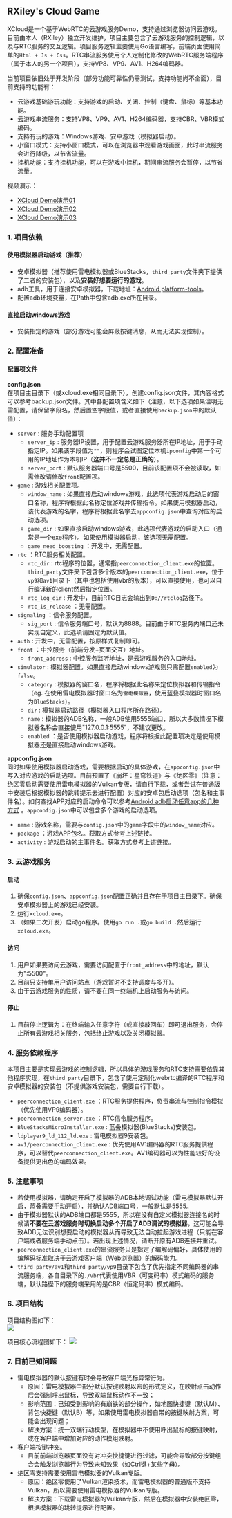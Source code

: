 ## RXiley's Cloud Game  
  
  XCloud是一个基于WebRTC的云游戏服务Demo，支持通过浏览器访问云游戏。目前由本人（RXiley）独立开发维护，项目主要包含了云游戏服务的控制逻辑，以及与RTC服务的交互逻辑。项目服务逻辑主要使用Go语言编写，前端页面使用简单的`Html + Js + Css`。RTC串流服务使用个人定制化修改的WebRTC服务端程序（属于本人的另一个项目），支持VP8、VP9、AV1、H264编码器。  
    
  当前项目依旧处于开发阶段（部分功能可靠性仍需测试，支持功能尚不全面），目前支持的功能有：  
  + 云游戏基础游玩功能：支持游戏的启动、关闭、控制（键盘、鼠标）等基本功能。
  + 云游戏串流服务：支持VP8、VP9、AV1、H264编码器，支持CBR、VBR模式编码。
  + 支持有玩的游戏：Windows游戏、安卓游戏（模拟器启动）。
  + 小窗口模式：支持小窗口模式，可以在浏览器中观看游戏画面，此时串流服务会进行降级，以节省流量。
  + 挂机功能：支持挂机功能，可以在游戏中挂机，期间串流服务会暂停，以节省流量。  
    
  视频演示：
  + [XCloud Demo演示01](https://www.bilibili.com/video/BV1rLV5eKEWo/)
  + [XCloud Demo演示02](https://www.bilibili.com/video/BV1p9b3eqEDf/)
  + [XCloud Demo演示03](https://www.bilibili.com/video/BV142b3eGEV1/)
### 1. 项目依赖  
#### 使用模拟器启动游戏（推荐）  
+ 安卓模拟器（推荐使用雷电模拟器或BlueStacks，`third_party`文件夹下提供了二者的安装包），以及**安装好想要运行的游戏**。  
+ adb工具，用于连接安卓模拟器，下载地址：[Android platform-tools](https://developer.android.com/studio/releases/platform-tools?hl=zh-cn)。
+ 配置adb环境变量，在Path中包含adb.exe所在目录。
  
#### 直接启动windows游戏
+ 安装指定的游戏（部分游戏可能会屏蔽按键消息，从而无法实现控制）。
  
### 2. 配置准备  
#### 配置项文件  
**config.json**  
在项目主目录下（或xcloud.exe相同目录下），创建config.json文件，其内容格式可以参考backup.json文件。其中各配置项含义如下（注意，以下选项如果注明无需配置，请保留字段名，然后置空字段值，或者直接使用`backup.json`中的默认值）：
+ `server` : 服务手动配置项
  + `server_ip` : 服务器IP设置，用于配置云游戏服务器所在IP地址，用于手动指定IP。如果该字段值为`""`，则程序会试图定位本机`ipconfig`中第一个可用的IP地址作为本机IP（**这并不一定总是正确的**）。
  + `server_port` : 默认服务器端口号是5500，目前该配置项不会被读取，如需修改请修改`front`配置项。
+ `game` : 游戏相关配置项。
  + `window_name` : 如果直接启动windows游戏，此选项代表游戏启动后的窗口名称，程序将根据此名称定位游戏并传输指令。如果使用模拟器启动，该代表游戏的名字，程序将根据此名字去`appconfig.json`中查询对应的启动选项。
  + `game_dir` : 如果直接启动windows游戏，此选项代表游戏的启动入口（通常是一个exe程序）。如果使用模拟器启动，该选项无需配置。
  + `game_need_boosting` ：开发中，无需配置。
+ `rtc` ：RTC服务相关配置。
  + `rtc_dir` : rtc程序的位置，通常指`peerconnection_client.exe`的位置。`third_party`文件夹下包含多个版本的`peerconnection_client.exe`，位于`vp9`和`av1`目录下（其中也包括使用vbr的版本），可以直接使用，也可以自行编译新的client然后指定位置。
  + `rtc_log_dir` : 开发中，目前RTC日志会输出到`D://rtclog`路径下。
  + `rtc_is_release` ：无需配置。
+ `signaling` ：信令服务配置。
  + `sig_port` : 信令服务端口号，默认为8888。目前由于RTC服务内端口还未实现自定义，此选项请固定为默认值。
+ `auth` : 开发中，无需配置，按原样式复制即可。
+ `front` ：中控服务（前端分发+页面交互）地址。
  + `front_address` : 中控服务监听地址，是云游戏服务的入口地址。
+ `simulator` : 模拟器配置。如果直接启动windows游戏则只需配置`enabled`为`false`。
  + `category` : 模拟器的窗口名，程序将根据此名称来定位模拟器和传输指令（eg. 在使用雷电模拟器时窗口名为`雷电模拟器`，使用蓝叠模拟器时窗口名为`BlueStacks`）。
  + `dir` : 模拟器启动路径（模拟器入口程序所在路径）。
  + `name` : 模拟器的ADB名称，一般ADB使用5555端口，所以大多数情况下模拟器名称会直接使用"127.0.0.1:5555"，不建议更改。
  + `enabled` ：是否使用模拟器启动游戏，程序将根据此配置项决定是使用模拟器还是直接启动windows游戏。
  
**appconfig.json**  
同时如果使用模拟器启动游戏，需要根据启动的具体游戏，在`appconfig.json`中写入对应游戏的启动选项。目前预置了《崩坏：星穹铁道》与《绝区零》（注意：绝区零启动需要使用雷电模拟器的Vulkan专版，请自行下载，或者尝试在普通版中安装后根据模拟器的跳转提示去进行配置）对应的安卓包启动选项（包名和主事件名）。如何查找APP对应的启动命令可以参考[Android adb启动任意app的几种方式](https://blog.csdn.net/ezconn/article/details/99885715) 。`appconfig.json`中可以包含多个游戏的启动选项。
+ `name` : 游戏名称，需要与`config.json`中的`game`字段中的`window_name`对应。
+ `package` ：游戏APP包名。获取方式参考上述链接。
+ `activity` : 游戏启动的主事件名。获取方式参考上述链接。
  
### 3. 云游戏服务  
#### 启动
1. 确保`config.json`、`appconfig.json`配置正确并且存在于项目主目录下。确保安卓模拟器上的游戏已经安装。
2. 运行`xcloud.exe`。
3. （如果二次开发）启动go程序。使用`go run .`或`go build .`然后运行`xcloud.exe`。

#### 访问
1. 用户如果要访问云游戏，需要访问配置于`front_address`中的地址，默认为":5500"。
2. 目前只支持单用户访问站点（游戏暂时不支持调度与多开）。
3. 由于云游戏服务的性质，请不要在同一终端机上启动服务与访问。

#### 停止
1. 目前停止逻辑为：在终端输入任意字符（或直接敲回车）即可退出服务，会停止所有云游戏相关服务，包括终止游戏以及关闭模拟器。

### 4. 服务依赖程序
本项目主要是实现云游戏的控制逻辑，所以具体的游戏服务和RTC支持需要依靠其他程序实现，在`third_party`目录下，包含了使用定制化webrtc编译的RTC程序和安卓模拟器的安装包（不提供游戏安装包，需要自行下载）。
+ `peerconnection_client.exe` ：RTC服务提供程序，负责串流与控制指令模拟（优先使用VP9编码器）。
+ `peerconnection_server.exe` ：RTC信令服务程序。
+ `BlueStacksMicroInstaller.exe` : 蓝叠模拟器(BlueStacks)安装包。
+ `ldplayer9_ld_112_ld.exe` : 雷电模拟器9安装包。
+ `av1/peerconnection_client.exe` : 优先使用AV1编码器的RTC服务提供程序，可以替代`peerconnection_client.exe`。AV1编码器可以为性能较好的设备提供更出色的编码效果。  

### 5. 注意事项  
+ 若使用模拟器，请确定开启了模拟器的ADB本地调试功能（雷电模拟器默认开启，蓝叠需要手动开启），并确认ADB端口号，一般默认是5555。
+ 由于模拟器默认的ADB端口都是5555，所以在没有自定义模拟器连接名的时候请**不要在云游戏服务时切换启动多个开启了ADB调试的模拟器**，这可能会导致ADB无法识别想要启动的模拟器从而导致无法自动拉起游戏进程（只能在客户端或者服务端手动点击）。若出现上述情况，请断开原有ADB连接并重试。
+ `peerconnection_client.exe`的串流服务只是指定了编解码偏好，具体使用的编解码标准取决于云游戏客户端（Web浏览器）的解码能力。
+ `third_party/av1`和`third_party/vp9`目录下包含了优先指定不同编码器的串流服务端，各自目录下的`./vbr`代表使用VBR（可变码率）模式编码的服务端，默认路径下的服务端采用的是CBR（恒定码率）模式编码。  

### 6. 项目结构  
项目结构图如下：  
![](./static/img/XCloud架构图.png)

项目核心流程图如下：
![](./static/img/云游戏总体流程.png)

### 7. 目前已知问题  
+ 雷电模拟器的默认按键有时会导致客户端光标异常行为。  
  + 原因：雷电模拟器中部分默认按键映射以宏的形式定义，在映射点击动作后会强制呼出鼠标，导致双端鼠标动作不一致；
  + 影响范围：已知受到影响的有崩铁的部分操作，如地图快捷键（默认M）、背包快捷键（默认B）等，如果使用雷电模拟器自带的按键映射方案，可能会出现问题；
  + 解决方案：统一双端行动模型，在模拟器中不使用呼出鼠标的按键映射，或在客户端中增加对应的动作模组映射。
+ 客户端按键冲突。
  + 目前前端浏览器页面没有对冲突快捷键进行过滤，可能会导致部分按键组合会触发浏览器行为导致未知效果（如Ctrl键+某些字母）。
+ 绝区零支持需要使用雷电模拟器的Vulkan专版。
  + 原因：绝区零使用了Vulkan渲染技术，而雷电模拟器的普通版不支持Vulkan，所以需要使用雷电模拟器的Vulkan专版。
  + 解决方案：下载雷电模拟器的Vulkan专版，然后在模拟器中安装绝区零，根据模拟器的跳转提示进行配置。